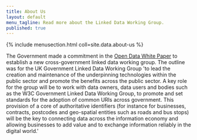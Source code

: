 ```yaml
---
title: About Us
layout: default
menu_tagline: Read more about the Linked Data Working Group.
published: true
---
```


{% include menusection.html coll=site.data.about-us %}

The Government made a commitment in the [Open Data White Paper](https://www.gov.uk/government/publications/open-data-white-paper-unleashing-the-potential) to establish a new cross-government linked data working group.
The outline was for the UK Government Linked Data Working Group 'to lead the creation and maintenance of the underpinning technologies within the public sector and promote the benefits across the public sector. A key role for the group will be to work with data owners, data users and bodies such as the W3C Government Linked Data Working Group, to promote and set standards for the adoption of common URIs across government. This provision of a core of authoritative identifiers (for instance for businesses, contracts, postcodes and geo-spatial entities such as roads and bus stops) will be the key to connecting data across the information economy and allowing businesses to add value and to exchange information reliably in the digital world.'